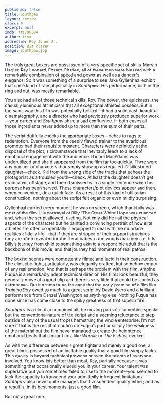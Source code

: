 ```yaml
---
published: false
title: Southpaw
layout: review
stars: 0
excerpt: null
imdb: tt1798684
author: timm
addressee: Roy Jones Jr.
position: Bit Player
image: southpaw.jpg
---
```


The truly great boxers are possessed of a very specific set of skills. Marvin Hagler, Ray Leonard, Ezzard Charles, all of these men were blessed with a remarkable combination of speed and power as well as a dancer's elegance. So it was something of a surprise to see Jake Gyllenhaal exhibit that same kind of rare physicality in _Southpaw_. His performance, both in the ring and out, was mostly remarkable.

You also had all of those technical skills, Roy. The power, the quickness, the casually luminous athleticism that all exceptional athletes possess. But in the same way this film was potentially brilliant—it had a solid cast, beautiful cinematography, and a director who had previously produced superior work—your career and _Southpaw_ share a sad confluence. In both cases all those ingredients never added up to more than the sum of their parts.

The script dutifully checks the appropriate boxes—riches to rags to redemption. Everyone from the deeply flawed trainer to the avaricious promoter had their requisite moment. Characters were definitely at the disposal of the plot, a circumstance that inevitably leads to a lack of emotional engagement with the audience. Rachel MacAdams was underutilized and she disappeared from the film far too quickly. There were any number of characters that simply show up as required. Disillusioned daughter—check. Kid from the wrong side of the tracks that echoes the protagonist as a troubled youth—check. At least the daughter doesn’t get eradicated, offstage, and then dismissed with a single sentence when her purpose has been served. These characters/plot devices appear and then, when convenient, do a quick fade. As a result of this kind of utilitarian construction, nothing about the script felt organic or even mildly surprising.

Gyllenhaal carried every moment he was on screen, which thankfully was most of the film. His portrayal of Billy ‘The Great White’ Hope was nuanced and, when the script allowed, riveting. Not only did he nail the physical aspects of the character but he painted a convincing portrait of how elite athletes are often congenitally ill equipped to deal with the mundane realities of daily life—that if they are stripped of their support structures they are often revealed for the literal babes in the woods that they are. It is Billy’s journey from child to something akin to a responsible adult that is the backbone of this movie, and that journey had moments of real pathos.

The boxing scenes were competently filmed and lucid in their construction. The climactic fight, particularly, was elegantly crafted, but somehow empty of any real emotion. And that is perhaps the problem with the film. Antoine Fuqua is a remarkably adept technical director. His films look beautiful, they generally move at a good clip and there is very little that could be labeled as extraneous. But it seems to be the case that the early promise of a film like _Training Day_ owed as much to a great script by David Ayers and a brilliant performance from Denzel Washington as anything else. Nothing Fuqua has done since has come close to the spiky greatness of that superb film.

_Southpaw_ is a film that contained all the moving parts for something special but the conventional nature of the script and a seeming reluctance to step outside of any of the usual tropes hamstrung the whole enterprise. I’m not sure if that is the result of caution on Fuqua’s part or simply the weakness of the material but the film never managed to create the heightened emotional beats that similar films, like _Warrior_ or _The Fighter,_ evoked.  

As with the difference between a great fighter and merely a good one, a great film is possessed of an ineffable quality that a good film simply lacks. This quality is beyond technical prowess or even the talents of everyone involved. You know this better than most, Roy, partially because it was something that occasionally eluded you in your career. Your talent was superlative but you sometimes failed to rise to the moment—you seemed to lack the capacity to transcend your admittedly infrequent limitations. _Southpaw_ also never quite manages that transcendent quality either; and as a result is, in its best moments, just a good film.

But not a great one.
